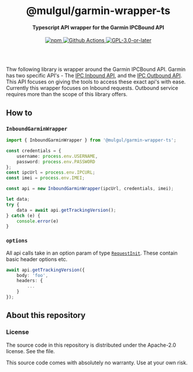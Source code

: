 <br /><br />

<div align="center">
  <h1 align="center">@mulgul/garmin-wrapper-ts</h1>
  <h4 align="center"> Typescript API wrapper for the Garmin IPCBound API </h4>
  <p align="center">
    <a href="https://www.npmjs.com/package/@mulgul/garmin-wrapper-ts">
      <img alt="npm" src="https://img.shields.io/npm/v/@mulgul/garmin-wrapper-ts" />
    </a>
    <a href="https://github.com/mulgul/Garmin-Wrapper-TS/actions">
      <img alt="Github Actions" src="https://github.com/mulgul/Garmin-Wrapper-TS/workflows/pr/badge.svg" />
    </a>
    <a href="https://github.com/mulgul/Garmin-Wrapper-TS/blob/master/LICENSE">
      <img alt="GPL-3.0-or-later" src="https://img.shields.io/npm/l/@mulgul/garmin-wrapper-ts" />
    </a>
  </p>
</div>

<br /><br />

Thw following library is wrapper around the Garmin IPCBound API. Garmin has two specific API's - The [IPC Inbound API](https://developer.garmin.com/inReach/IPC_Inbound.pdf), and the [IPC Outbound API](https://developer.garmin.com/inReach/IPC_Outbound.pdf). This API focuses on giving the tools to access these exact api's with ease. Currently this wrapper focuses on Inbound requests. Outbound service requires more than the scope of this library offers. 

## How to

### `InboundGarminWrapper`

```typescript
import { InboundGarminWrapper } from '@mulgul/garmin-wrapper-ts';

const credentials = {
    username: process.env.USERNAME,
    password: process.env.PASSWORD
};
const ipcUrl = process.env.IPCURL;
const imei = process.env.IMEI;

const api = new InboundGarminWrapper(ipcUrl, credentials, imei);

let data;
try {
    data = await api.getTrackingVersion();
} catch (e) {
    console.error(e)
}
```

### `options`

All api calls take in an option param of type [`RequestInit`](https://microsoft.github.io/PowerBI-JavaScript/interfaces/_node_modules_typedoc_node_modules_typescript_lib_lib_dom_d_.requestinit.html). These contain basic header options etc.

```typescript
await api.getTrackingVersion({
    body: 'foo',
    headers: {
        ...
    }
});
```

## About this repository

### License

The source code in this repository is distributed under the Apache-2.0 license. See the <LICENSE> file.

This source code comes with absolutely no warranty. Use at your own risk.
